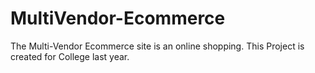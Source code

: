 # MultiVendor-Ecommerce
The Multi-Vendor Ecommerce site is an online shopping. 
This Project is created for College last year.

